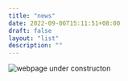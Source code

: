 ```yaml
---
title: "news"
date: 2022-09-06T15:11:51+08:00
draft: false
layout: "list"
description: ""
---
```


 ![webpage under constructon](/images/Webpage-under-construction.jpeg)